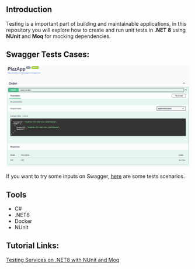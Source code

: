 ## Introduction

Testing is a important part of building and maintainable applications, in this repository you will explore how to create and run unit tests in **.NET 8** using **NUnit** and **Moq** for mocking dependencies.

## Swagger Tests Cases:
![PizzAppSwaggerApi](assets/swagger.png)

If you want to try some inputs on Swagger, [here](SwaggerTestsCases.md) are some tests scenarios.

## Tools
- C#
- .NET8
- Docker
- NUnit

## Tutorial Links:
[Testing Services on .NET8 with NUnit and Moq](https://dev.to/vinicius_estevam/testing-services-on-net8-with-nunit-and-moq-1em)
